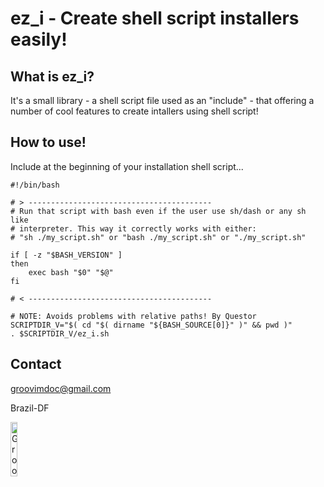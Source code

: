 ez_i - Create shell script installers easily!
=============

What is ez_i?
-----

It's a small library - a shell script file used as an "include" - that offering a number of cool features to create intallers using shell script!

How to use!
-----

Include at the beginning of your installation shell script...

```
#!/bin/bash

# > -----------------------------------------
# Run that script with bash even if the user use sh/dash or any sh like 
# interpreter. This way it correctly works with either: 
# "sh ./my_script.sh" or "bash ./my_script.sh" or "./my_script.sh"

if [ -z "$BASH_VERSION" ]
then
    exec bash "$0" "$@"
fi

# < -----------------------------------------

# NOTE: Avoids problems with relative paths! By Questor
SCRIPTDIR_V="$( cd "$( dirname "${BASH_SOURCE[0]}" )" && pwd )"
. $SCRIPTDIR_V/ez_i.sh
```

Contact
-----

groovimdoc@gmail.com

Brazil-DF

<img border="0" alt="GrooVim Doc" src="http://upload.wikimedia.org/wikipedia/commons/thumb/6/6d/Map_of_Brazil_with_flag.svg/180px-Map_of_Brazil_with_flag.svg.png" height="15%" width="15%">
